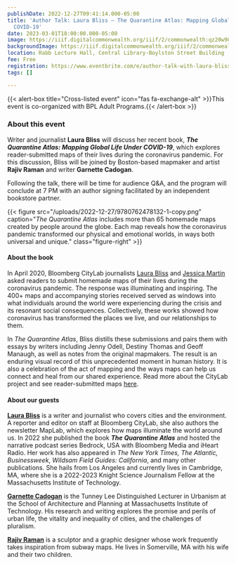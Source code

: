 ```yaml
---
publishDate: 2022-12-27T09:41:14.000-05:00
title: 'Author Talk: Laura Bliss — The Quarantine Atlas: Mapping Global Life Under
  COVID-19'
date: 2023-03-01T18:00:00.000-05:00
image: https://iiif.digitalcommonwealth.org/iiif/2/commonwealth:qz20w9031/1155,446,4592,2751/full/0/default.jpg
backgroundImage: https://iiif.digitalcommonwealth.org/iiif/2/commonwealth:qz20w9031/1155,446,4592,2751/full/0/default.jpg
location: Rabb Lecture Hall, Central Library-Boylston Street Building
fee: Free
registration: https://www.eventbrite.com/e/author-talk-with-laura-bliss-the-quarantine-atlas-tickets-496439011447
tags: []

---
```

{{< alert-box title="Cross-listed event" icon="fas fa-exchange-alt" >}}This event is co-organized with BPL Adult Programs.{{< /alert-box >}}

### About this event

Writer and journalist **Laura Bliss** will discuss her recent book, **_The Quarantine Atlas: Mapping Global Life Under COVID-19_**, which explores reader-submitted maps of their lives during the coronavirus pandemic. For this discussion, Bliss will be joined by Boston-based mapmaker and artist **Rajiv Raman** and writer **Garnette Cadogan**. 

Following the talk, there will be time for audience Q&A, and the program will conclude at 7 PM with an author signing facilitated by an independent bookstore partner.

{{< figure src="/uploads/2022-12-27/9780762478132-1-copy.png" caption="_The Quarantine Atlas_ includes more than 65 homemade maps created by people around the globe. Each map reveals how the coronavirus pandemic transformed our physical and emotional worlds, in ways both universal and unique." class="figure-right" >}}

#### About the book

In April 2020, Bloomberg CityLab journalists [Laura Bliss](https://www.bloomberg.com/authors/AUc4eu-sqsY/laura-bliss) and [Jessica Martin](https://www.bloomberg.com/authors/AUc4dQt2RUo/jessica-martin) asked readers to submit homemade maps of their lives during the coronavirus pandemic. The response was illuminating and inspiring. The 400+ maps and accompanying stories received served as windows into what individuals around the world were experiencing during the crisis and its resonant social consequences. Collectively, these works showed how coronavirus has transformed the places we live, and our relationships to them.

In _The Quarantine Atlas_, Bliss distills these submissions and pairs them with essays by writers including Jenny Odell, Destiny Thomas and Geoff Manaugh, as well as notes from the original mapmakers. The result is an enduring visual record of this unprecedented moment in human history. It is also a celebration of the act of mapping and the ways maps can help us connect and heal from our shared experience. Read more about the CityLab project and see reader-submitted maps [here](https://www.bloomberg.com/features/2020-coronavirus-lockdown-neighborhood-maps/ "Original URL: https://www.bloomberg.com/features/2020-coronavirus-lockdown-neighborhood-maps/. Click or tap if you trust this link.").

#### About our guests 

[**Laura Bliss**](https://www.bloomberg.com/authors/AUc4eu-sqsY/laura-bliss) is a writer and journalist who covers cities and the environment. A reporter and editor on staff at Bloomberg CityLab, she also authors the newsletter MapLab, which explores how maps illuminate the world around us. In 2022 she published the book **_The Quarantine Atlas_** and hosted the narrative podcast series Bedrock, USA with Bloomberg Media and iHeart Radio. Her work has also appeared in _The New York Times,_ _The Atlantic, Businessweek_, _Wildsam Field Guides: California_, and many other publications. She hails from Los Angeles and currently lives in Cambridge, MA, where she is a 2022-2023 Knight Science Journalism Fellow at the Massachusetts Institute of Technology.

[**Garnette Cadogan**](https://dusp.mit.edu/people/garnette-cadogan) is the Tunney Lee Distinguished Lecturer in Urbanism at the School of Architecture and Planning at Massachusetts Institute of Technology. His research and writing explores the promise and perils of urban life, the vitality and inequality of cities, and the challenges of pluralism.

[**Rajiv Raman**](https://www.arrtworks.com/) is a sculptor and a graphic designer whose work frequently takes inspiration from subway maps. He lives in Somerville, MA with his wife and their two children.